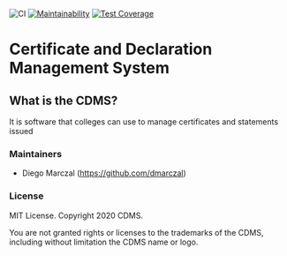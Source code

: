 ![CI](https://github.com/TSIDW5/cdms/workflows/CI/badge.svg?branch=master)
[![Maintainability](https://api.codeclimate.com/v1/badges/1999c562acdd528fd37f/maintainability)](https://codeclimate.com/github/TSIDW5/cdms/maintainability)
[![Test Coverage](https://api.codeclimate.com/v1/badges/1999c562acdd528fd37f/test_coverage)](https://codeclimate.com/github/TSIDW5/cdms/test_coverage)

# Certificate and Declaration Management System

## What is the CDMS?

It is software that colleges can use to manage certificates and statements issued

### Maintainers

* Diego Marczal (https://github.com/dmarczal)

### License

MIT License. Copyright 2020 CDMS.

You are not granted rights or licenses to the trademarks of the CDMS, including without limitation the CDMS name or logo.
